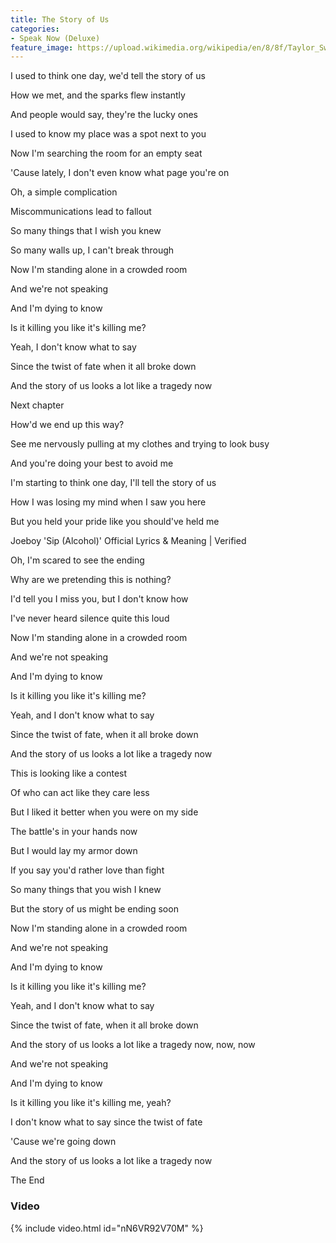 ```yaml
---
title: The Story of Us
categories:
- Speak Now (Deluxe)
feature_image: https://upload.wikimedia.org/wikipedia/en/8/8f/Taylor_Swift_-_Speak_Now_cover.png
--- 
```

I used to think one day, we'd tell the story of us

How we met, and the sparks flew instantly

And people would say, they're the lucky ones

I used to know my place was a spot next to you

Now I'm searching the room for an empty seat

'Cause lately, I don't even know what page you're on

Oh, a simple complication

Miscommunications lead to fallout

So many things that I wish you knew

So many walls up, I can't break through

Now I'm standing alone in a crowded room

And we're not speaking

And I'm dying to know

Is it killing you like it's killing me?

Yeah, I don't know what to say

Since the twist of fate when it all broke down

And the story of us looks a lot like a tragedy now

Next chapter

How'd we end up this way?

See me nervously pulling at my clothes and trying to look busy

And you're doing your best to avoid me

I'm starting to think one day, I'll tell the story of us

How I was losing my mind when I saw you here

But you held your pride like you should've held me

Joeboy 'Sip (Alcohol)' Official Lyrics & Meaning | Verified

Oh, I'm scared to see the ending

Why are we pretending this is nothing?

I'd tell you I miss you, but I don't know how

I've never heard silence quite this loud

Now I'm standing alone in a crowded room

And we're not speaking

And I'm dying to know

Is it killing you like it's killing me?

Yeah, and I don't know what to say

Since the twist of fate, when it all broke down

And the story of us looks a lot like a tragedy now

This is looking like a contest

Of who can act like they care less

But I liked it better when you were on my side

The battle's in your hands now

But I would lay my armor down

If you say you'd rather love than fight

So many things that you wish I knew

But the story of us might be ending soon

Now I'm standing alone in a crowded room

And we're not speaking

And I'm dying to know

Is it killing you like it's killing me?

Yeah, and I don't know what to say

Since the twist of fate, when it all broke down

And the story of us looks a lot like a tragedy now, now, now

And we're not speaking

And I'm dying to know

Is it killing you like it's killing me, yeah?

I don't know what to say since the twist of fate

'Cause we're going down

And the story of us looks a lot like a tragedy now

The End
### Video

{% include video.html id="nN6VR92V70M" %}

